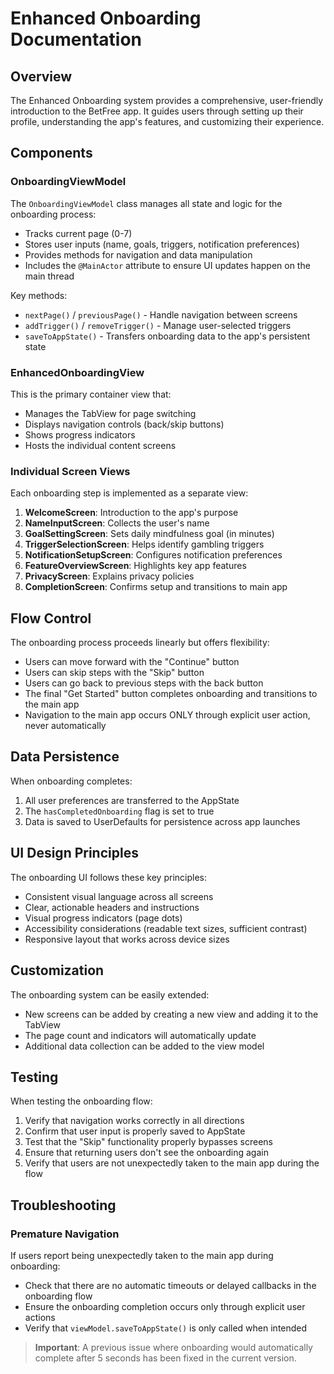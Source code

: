 # Enhanced Onboarding Documentation

## Overview
The Enhanced Onboarding system provides a comprehensive, user-friendly introduction to the BetFree app. It guides users through setting up their profile, understanding the app's features, and customizing their experience.

## Components

### OnboardingViewModel

The `OnboardingViewModel` class manages all state and logic for the onboarding process:

- Tracks current page (0-7)
- Stores user inputs (name, goals, triggers, notification preferences)
- Provides methods for navigation and data manipulation
- Includes the `@MainActor` attribute to ensure UI updates happen on the main thread

Key methods:
- `nextPage()` / `previousPage()` - Handle navigation between screens
- `addTrigger()` / `removeTrigger()` - Manage user-selected triggers
- `saveToAppState()` - Transfers onboarding data to the app's persistent state

### EnhancedOnboardingView

This is the primary container view that:
- Manages the TabView for page switching
- Displays navigation controls (back/skip buttons)
- Shows progress indicators
- Hosts the individual content screens

### Individual Screen Views

Each onboarding step is implemented as a separate view:

1. **WelcomeScreen**: Introduction to the app's purpose
2. **NameInputScreen**: Collects the user's name
3. **GoalSettingScreen**: Sets daily mindfulness goal (in minutes)
4. **TriggerSelectionScreen**: Helps identify gambling triggers
5. **NotificationSetupScreen**: Configures notification preferences
6. **FeatureOverviewScreen**: Highlights key app features
7. **PrivacyScreen**: Explains privacy policies
8. **CompletionScreen**: Confirms setup and transitions to main app

## Flow Control

The onboarding process proceeds linearly but offers flexibility:
- Users can move forward with the "Continue" button
- Users can skip steps with the "Skip" button
- Users can go back to previous steps with the back button
- The final "Get Started" button completes onboarding and transitions to the main app
- Navigation to the main app occurs ONLY through explicit user action, never automatically

## Data Persistence

When onboarding completes:
1. All user preferences are transferred to the AppState
2. The `hasCompletedOnboarding` flag is set to true
3. Data is saved to UserDefaults for persistence across app launches

## UI Design Principles

The onboarding UI follows these key principles:
- Consistent visual language across all screens
- Clear, actionable headers and instructions
- Visual progress indicators (page dots)
- Accessibility considerations (readable text sizes, sufficient contrast)
- Responsive layout that works across device sizes

## Customization

The onboarding system can be easily extended:
- New screens can be added by creating a new view and adding it to the TabView
- The page count and indicators will automatically update
- Additional data collection can be added to the view model

## Testing

When testing the onboarding flow:
1. Verify that navigation works correctly in all directions
2. Confirm that user input is properly saved to AppState
3. Test that the "Skip" functionality properly bypasses screens
4. Ensure that returning users don't see the onboarding again
5. Verify that users are not unexpectedly taken to the main app during the flow

## Troubleshooting

### Premature Navigation
If users report being unexpectedly taken to the main app during onboarding:
- Check that there are no automatic timeouts or delayed callbacks in the onboarding flow
- Ensure the onboarding completion occurs only through explicit user actions
- Verify that `viewModel.saveToAppState()` is only called when intended

> **Important**: A previous issue where onboarding would automatically complete after 5 seconds has been fixed in the current version. 